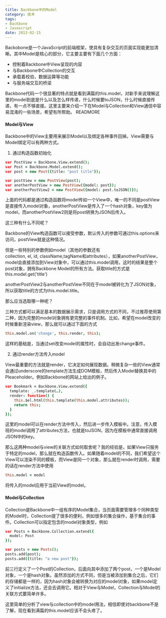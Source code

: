 ```yaml
---
title: Backbone中的Model
category: 技术
tags:
- Backbone
- Javascript
date: 2013-02-15
---
```

Backobone是一个JavaScript的前端框架，使具有复杂交互的页面实现能更加清晰。其中Model是核心的部分，它主要主要有下面几个方面：

  * 控制着Backbone中View呈现的内容
  * 与Backbone中Collection的交互
  * 承载着校验，数据运算等功能
  * 与服务端交互的桥梁

Backbone代码一个很显著的特点就是看到满篇的this.model，对新手来说理解这里的model到底是什么以及怎么样传递，什么时候要toJSON，什么时候直接传递，有一点不够直接。这里主要来介绍一下在Model与Collection和View通信中容易混淆的一些场景，希望有所帮助。
READMORE

#### Model与View

Backbone中的View主要用来展示Model以及绑定各种事件回掉。View需要与Model绑定可以有两种方式。

1.  通过构造函数初始化

  ```coffee
  var PostView = Backbone.View.extend();
  var Post = Backbone.Model.extend();
  var post = new Post({title: "post title"});

  var postView = new PostView(post);
  var anotherPostView = new PostView({model: post});
  var anotherPostView2 = new PostView({model: post.toJSON()});
  ```
  上面的代码都是通过构造函数将model传如一个View中，唯一的不同是postView是直接传入model对象，anotherPostView是传入了一个hash对象，key值为model，而anotherPostView2则是将post转换为JSON后传入。

  这三种有什么不同呢？

  Backbone的View构造函数可以接受参数，默认传入的参数可通过this.options来访问，postView就是这种情况。

  但是一些特别的参数例如model（其他的参数还有collection, el, id, className,tagName和attributes），如果anotherPostView，model会直接添加到View对象中，可以通过this.model调用，这时的结果是整个post对象，拥有Backbone Model的所有方法。获取title的方式是this.model.get('title')

  anotherPostView2与anotherPostView不同在于model被转化为了JSON对象，所以获取title的方式为this.model.title。

  那么应当选取哪一种呢？

  三种方式都可以满足基本的数据展示需求，只是调用方式的不同，不过推荐使用第二种，因为完整的model对象拥有更完整的事件机制。比如，希望在model改变的时候重新渲染view，那么就可以通过下面的方式

  ```coffee
  this.model.on('change', this.render, this);
  ```
  这样的基础是，当通过set改变model的属性时，会自动出发change事件。

2.  通过render方法传入model

  View最重要的方法就是render，它决定如何展现数据。稍微复杂一些的View通常会通过underscore的template方法生成DOM模板，然后传入Model替换其中的Pleaceholder。例如Backbone的网站上给出的例子。

  ```coffee
  var Bookmark = Backbone.View.extend({
    template: _.template(…),
    render: function() {
      this.$el.html(this.template(this.model.attributes));
      return this;
    }
  });
  ```
  这里的model可以在render方法中传入，然后进一步传入模板中。注意，传入模班的model调用了attributes方法，也就是toJSON，因为在模板中通常直接调用JSON中的key。

  那么这两种model与view的关联方式如何取舍呢？我的经验是，如果View只服务于特定的model，那么就在构造函数传入。如果随着model的不同，我们希望这个View可以渲染不同的模板，而View是同一个对象，那么就在render时调用，需要的话在render方法中使用

  ```coffee
  this.model = model
  ```
  将传入的model应用于当前View的model。

#### Model与Collection

Collection是Backbone中一组有序的Model集合，当页面需要管理多个同种类型的Model时，Collection提了很多的便利，例如很多的集合操作，基于集合的事件。Collection可以指定包含的model对象类型，例如

```coffee
var Posts = Backbone.Collection.extend({
  model: Post
});

var posts = new Posts();
posts.add(post);
posts.add({title: "a new post"});
```
前三行定义了一个Post的Collection，后面向其中添加了两个post，一个是Model对象，一个是hash对象。虽然添加的方式不同，但是当被添加到集合之后，它们的存储都是一样的，因为hash对象会被转换为对应的model对象，如果model定义了initialize方法，还会去调用它。相对于View与Model，Collection与Model的关联方式要简单许多。

这里简单的分析了view与collection中的model用法，相信即使对backbone不是了解，现在看到满篇的this.model应该不会头疼了。
